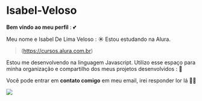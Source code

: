 # Isabel-Veloso

**Bem vindo ao meu perfil** : 💕

Meu nome e Isabel De Lima Veloso : ☀️
Estou estudando na Alura.
> (https://cursos.alura.com.br)

Estou me desenvolvendo na linguagem Javascript.
Utilizo esse espaço para minha organização e compartilho dos meus projetos desenvolvidos : 📲

Você pode entrar em **contato comigo** em meu email, irei responder lor lá 👍🏾

![](https://github.com/IsabelVeloso/Isabel-Veloso/assets/169209696/bdf38c69-c21e-4e52-aa0c-78c5f31a0576)
